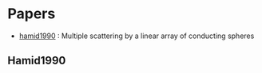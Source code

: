 # Papers

- [hamid1990](#hamid1990) : Multiple scattering by a linear array of conducting spheres 


## Hamid1990
